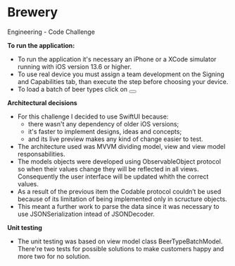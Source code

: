 # Brewery
 Engineering - Code Challenge
 
 **To run the application:**

- To run the application it's necessary an iPhone or a XCode simulator running with iOS version 13.6 or higher.
- To use real device you must assign a team development on the Signing and Capabilities tab, than execute the step before choosing your device.
- To load a batch of beer types click on <Button>


**Architectural decisions**

- For this challenge I decided to use SwiftUI because:
    - there wasn't any dependency of older iOS versions;
    - it's faster to implement designs, ideas and concepts;
    - and its live preview makes any kind of change easier to test.
- The architecture used was MVVM dividing model, view and view model responsabilities.
- The models objects were developed using ObservableObject protocol so when their values change they will be reflected in all views. Consequently the user interface will be updated whith the correct values.
- As a result of the previous item the Codable protocol couldn’t be used because of its limitation of being implemented only in scructure objects. 
- This meant a further work to parse the data since it was necessary to use JSONSerialization intead of JSONDecoder.

**Unit testing**

- The unit testing was based on view model class BeerTypeBatchModel. There're two tests for possible solutions to make customers happy and more two for no solution.
